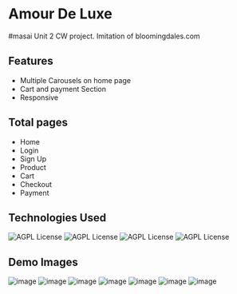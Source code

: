 
# Amour De Luxe

#masai Unit 2 CW project. Imitation of bloomingdales.com

## Features

- Multiple Carousels on home page
- Cart and payment Section
- Responsive 


## Total pages

- Home
- Login
- Sign Up
- Product
- Cart
- Checkout
- Payment

## Technologies Used


![AGPL License](https://img.shields.io/static/v1?label=&message=javascript&color=<COLOR>)
![AGPL License](https://img.shields.io/static/v1?label=&message=Html&color=red)
![AGPL License](https://img.shields.io/static/v1?label=&message=Css&color=yellow)
![AGPL License](https://img.shields.io/static/v1?label=&message=Bootstrap&color=orange)


## Demo Images

![image](https://user-images.githubusercontent.com/51756111/214006482-8e1e2650-8865-49d9-96a4-77d9c815eacf.png)
![image](https://user-images.githubusercontent.com/51756111/214006509-65806c6a-1cea-4389-9b24-e71b3b21d9bc.png)
![image](https://user-images.githubusercontent.com/51756111/214006525-14e9163c-5b0e-4bc1-8923-e9b7d778f317.png)
![image](https://user-images.githubusercontent.com/51756111/214006560-3fbd9016-6e7f-4a12-b46c-3647e4d642a3.png)
![image](https://user-images.githubusercontent.com/51756111/214006611-474c3ca9-b5fd-4a1f-ad47-8a7d2c0f74b8.png)
![image](https://user-images.githubusercontent.com/51756111/214006664-c6b4f644-1449-42f3-ba63-ccdd3dc58592.png)
![image](https://user-images.githubusercontent.com/51756111/214006705-b6e3686d-88eb-4b58-b9a8-b8df9de326c5.png)

